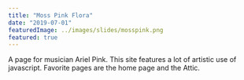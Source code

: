 ```yaml
---
title: "Moss Pink Flora"
date: "2019-07-01"
featuredImage: ../images/slides/mosspink.png
featured: true
---
```

A page for musician Ariel Pink. This site features a lot of artistic use of javascript. Favorite pages are the home page and the Attic.

